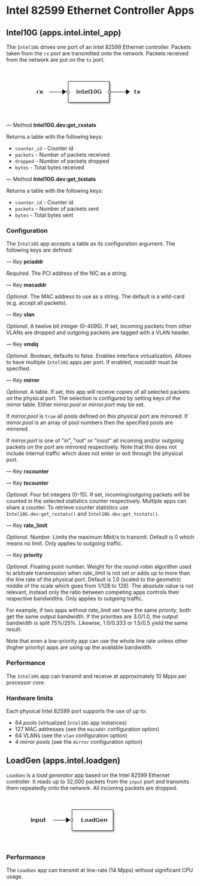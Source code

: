 # Intel 82599 Ethernet Controller Apps

## Intel10G (apps.intel.intel_app)

The `Intel10G` drives one port of an Intel 82599 Ethernet controller.
Packets taken from the `rx` port are transmitted onto the network.
Packets received from the network are put on the `tx` port.

![Intel10G](.images/Intel10G.png)

— Method **Intel10G.dev:get_rxstats**

Returns a table with the following keys:

* `counter_id` - Counter id
* `packets` - Number of packets received
* `dropped` - Number of packets dropped
* `bytes` - Total bytes received

— Method **Intel10G.dev:get_txstats**

Returns a table with the following keys:

* `counter_id` - Counter id
* `packets` - Number of packets sent
* `bytes` - Total bytes sent

### Configuration

The `Intel10G` app accepts a table as its configuration argument. The
following keys are defined:

— Key **pciaddr**

*Required*. The PCI address of the NIC as a string.

— Key **macaddr**

*Optional*. The MAC address to use as a string. The default is a
wild-card (e.g. accept all packets).

— Key **vlan**

*Optional*. A twelve bit integer (0-4095). If set, incoming packets from
other VLANs are dropped and outgoing packets are tagged with a VLAN
header.

— Key **vmdq**

*Optional*. Boolean, defaults to false. Enables interface
virtualization. Allows to have multiple `Intel10G` apps per port. If
enabled, *macaddr* must be specified.

— Key **mirror**

*Optional*. A table. If set, this app will receive copies of all selected
packets on the physical port. The selection is configured by setting keys
of the *mirror* table. Either *mirror.pool* or *mirror.port* may be set.

If *mirror.pool* is `true` all pools defined on this physical port are
mirrored. If *mirror.pool* is an array of pool numbers then the specified
pools are mirrored.

If *mirror.port* is one of "in", "out" or "inout" all incoming and/or
outgoing packets on the port are mirrored respectively.  Note that this
does not include internal traffic which does not enter or exit through
the physical port.

— Key **rxcounter**

— Key **txcounter**

*Optional*. Four bit integers (0-15). If set, incoming/outgoing packets
will be counted in the selected statistics counter respectively. Multiple
apps can share a counter. To retrieve counter statistics use
`Intel10G.dev:get_rxstats()` and `Intel10G.dev:get_txstats()`.

— Key **rate_limit**

*Optional*. Number. Limits the maximum Mbit/s to transmit. Default is 0
which means no limit. Only applies to outgoing traffic.

— Key **priority**

*Optional*. Floating point number. Weight for the *round-robin* algorithm
used to arbitrate transmission when *rate_limit* is not set or adds up to
more than the line rate of the physical port. Default is 1.0 (scaled to
the geometric middle of the scale which goes from 1/128 to 128). The
absolute value is not relevant, instead only the ratio between competing
apps controls their respective bandwidths. Only applies to outgoing
traffic.

For example, if two apps without *rate_limit* set have the same
*priority*, both get the same output bandwidth.  If the priorities are
3.0/1.0, the output bandwidth is split 75%/25%.  Likewise, 1.0/0.333 or
1.5/0.5 yield the same result.

Note that even a low-priority app can use the whole line rate unless other
(higher priority) apps are using up the available bandwidth.

### Performance

The `Intel10G` app can transmit and receive at approximately 10 Mpps per
processor core.

### Hardware limits

Each physical Intel 82599 port supports the use of up to:

* 64 *pools* (virtualized `Intel10G` app instances)
* 127 MAC addresses (see the `macaddr` configuration option)
* 64 VLANs (see the `vlan` configuration option)
* 4 *mirror pools* (see the `mirror` configuration option)

## LoadGen (apps.intel.loadgen)

`LoadGen` is a *load generator* app based on the Intel 82599 Ethernet
controller. It reads up to 32,000 packets from the `input` port and
transmits them repeatedly onto the network. All incoming packets are
dropped.

![LoadGen](.images/LoadGen.png)

### Performance

The `LoadGen` app can transmit at line-rate (14 Mpps) without significant
CPU usage.
